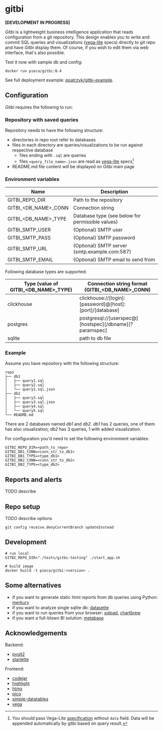 # gitbi

**[DEVELOPMENT IN PROGRESS]**

_Gitbi_ is a lightweight business intelligence application that reads configuration from a git repository. This design enables you to write and commit SQL queries and visualizations ([vega-lite](https://github.com/vega/vega-lite) specs) directly to git repo and have _Gitbi_ display them. Of course, if you wish to edit them via web interface, that's also possible.

Test it now with sample db and config:

```
docker run pieca/gitbi:0.4
```

See full deployment example: [ppatrzyk/gitbi-example](https://github.com/ppatrzyk/gitbi-example).

## Configuration

_Gitbi_ requires the following to run:

### Repository with saved queries

Repository needs to have the following structure:
- directories in repo root refer to databases
- files in each directory are queries/visualizations to be run against respective database
    - files ending with `.sql` are queries
    - files `<query_file_name>.json` are read as [vega-lite](https://github.com/vega/vega-lite) specs[^1]
- README.md file content will be displayed on _Gitbi_ main page

[^1]: You should pass Vega-Lite [specification](https://vega.github.io/vega-lite/docs/spec.html) without `data` field. Data will be appended automatically by gitbi based on query result.

### Environment variables

Name | Description
--- | ---
GITBI\_REPO\_DIR | Path to the repository
GITBI\_<DB\_NAME>\_CONN | Connection string
GITBI\_<DB\_NAME>\_TYPE | Database type (see below for permissible values)
GITBI\_SMTP\_USER | (Optional) SMTP user
GITBI\_SMTP\_PASS | (Optional) SMTP password
GITBI\_SMTP\_URL | (Optional) SMTP server (smtp.example.com:587)
GITBI\_SMTP\_EMAIL | (Optional) SMTP email to send from

Following database types are supported:

Type (value of GITBI\_<DB\_NAME>\_TYPE) | Connection string format (GITBI\_<DB\_NAME>\_CONN)
--- | ---
clickhouse | clickhouse://[login]:[password]@[host]:[port]/[database]
postgres | postgresql://[userspec@][hostspec][/dbname][?paramspec]
sqlite | path to db file

### Example

Assume you have repository with the following structure:

```
repo
├── db1
│   ├── query1.sql
│   ├── query2.sql
│   └── query2.sql.json
├── db2
│   ├── query3.sql
│   ├── query3.sql.json
│   ├── query4.sql
│   └── query5.sql
└── README.md
```

There are 2 databases named _db1_ and _db2_. _db1_ has 2 queries, one of them has also visualization; _db2_ has 3 queries, 1 with added visualization.

For configuration you'd need to set the following environment variables:

```
GITBI_REPO_DIR=<path_to_repo>
GITBI_DB1_CONN=<conn_str_to_db1>
GITBI_DB1_TYPE=<type_db1>
GITBI_DB2_CONN=<conn_str_to_db2>
GITBI_DB2_TYPE=<type_db2>
```

## Reports and alerts

TODO describe

## Repo setup

TODO describe options

```
git config receive.denyCurrentBranch updateInstead
```

## Development

```
# run local
GITBI_REPO_DIR="./tests/gitbi-testing" ./start_app.sh

# build image
docker build -t pieca/gitbi:<version> .
```

## Some alternatives

- if you want to generate static html reports from db queries using Python: [merkury](https://github.com/ppatrzyk/merkury)
- if you want to analyze single sqlite db: [datasette](https://github.com/simonw/datasette)
- if you want to run queries from your browser: [sqlpad](https://github.com/sqlpad/sqlpad), [chartbrew](https://github.com/chartbrew/chartbrew)
- if you want a full-blown BI solution: [metabase](https://github.com/metabase/metabase)

## Acknowledgements

Backend:
- [pygit2](https://github.com/libgit2/pygit2)
- [starlette](https://github.com/encode/starlette)

Frontend:
- [codejar](https://github.com/antonmedv/codejar)
- [highlight](https://github.com/highlightjs/highlight.js)
- [htmx](https://github.com/bigskysoftware/htmx)
- [pico](https://github.com/picocss/pico)
- [simple-datatables](https://github.com/fiduswriter/simple-datatables)
- [vega](https://github.com/vega)
